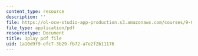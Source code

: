 ```yaml
---
content_type: resource
description: ''
file: https://ol-ocw-studio-app-production.s3.amazonaws.com/courses/9-00sc-introduction-to-psychology-fall-2011/1a10d9f9efc73b29fb72a7e2f2b11176_lanmHS0JwYI.pdf
file_type: application/pdf
resourcetype: Document
title: 3play pdf file
uid: 1a10d9f9-efc7-3b29-fb72-a7e2f2b11176
---
```

